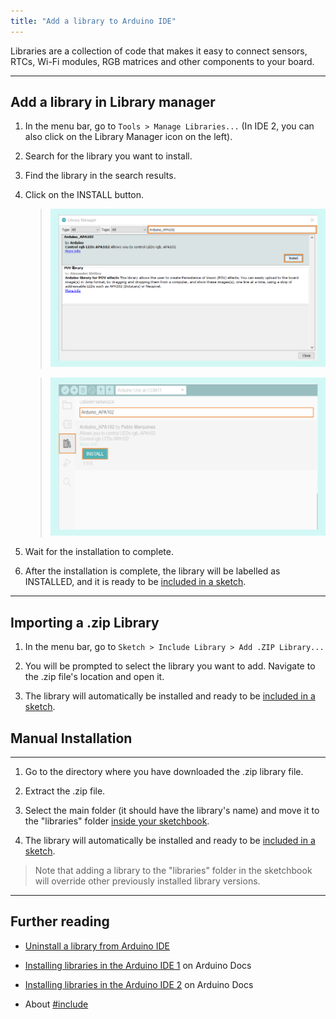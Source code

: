 ```yaml
---
title: "Add a library to Arduino IDE"
---
```


Libraries are a collection of code that makes it easy to connect sensors, RTCs, Wi-Fi modules, RGB matrices and other components to your board.

---

## Add a library in Library manager

1. In the menu bar, go to `Tools > Manage Libraries...` (In IDE 2, you can also click on the Library Manager icon on the left).

2. Search for the library you want to install.

3. Find the library in the search results.

4. Click on the INSTALL button.

   >![IDE 1 Library Manager with search box and Install button highlighted](img/LibraryManager_InstallingLibrary_IDE1.png)

   >![IDE 2 Library Manager Icon, search box, and Install button highlighted](img/LibraryManager_InstallingLibrary_IDE2.png)

5. Wait for the installation to complete.

6. After the installation is complete, the library will be labelled as INSTALLED, and it is ready to be [included in a sketch](https://www.arduino.cc/reference/en/language/structure/further-syntax/include/).

---

## Importing a .zip Library

1. In the menu bar, go to `Sketch > Include Library > Add .ZIP Library...`

2. You will be prompted to select the library you want to add. Navigate to the .zip file's location and open it.

3. The library will automatically be installed and ready to be [included in a sketch](https://www.arduino.cc/reference/en/language/structure/further-syntax/include/).

## Manual Installation

---

1. Go to the directory where you have downloaded the .zip library file.

2. Extract the .zip file.

3. Select the main folder (it should have the library's name) and move it to the "libraries" folder [inside your sketchbook](https://support.arduino.cc/hc/en-us/articles/4412950938514-Open-the-Sketchbook).

4. The library will automatically be installed and ready to be [included in a sketch](https://www.arduino.cc/reference/en/language/structure/further-syntax/include/).

> Note that adding a library to the "libraries" folder in the sketchbook will override other previously installed library versions.

---

## Further reading

* [Uninstall a library from Arduino IDE](https://support.arduino.cc/hc/en-us/articles/360016077340-Uninstall-a-library-from-Arduino-IDE)

* [Installing libraries in the Arduino IDE 1](https://docs.arduino.cc/software/ide-v1/tutorials/installing-libraries#importing-a-zip-library) on Arduino Docs

* [Installing libraries in the Arduino IDE 2](https://docs.arduino.cc/software/ide-v2/tutorials/ide-v2-installing-a-library) on Arduino Docs

* About [#include](https://www.arduino.cc/reference/en/language/structure/further-syntax/include/)
